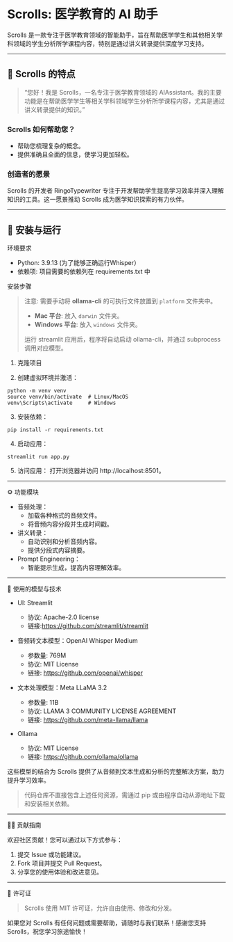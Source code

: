 Scrolls: 医学教育的 AI 助手
===
Scrolls 是一款专注于医学教育领域的智能助手，旨在帮助医学学生和其他相关学科领域的学生分析所学课程内容，特别是通过讲义转录提供深度学习支持。

---

## 🌟 Scrolls 的特点

> “您好！我是 Scrolls，一名专注于医学教育领域的 AIAssistant。我的主要功能是在帮助医学学生等相关学科领域学生分析所学课程内容，尤其是通过讲义转录提供的知识。”

### Scrolls 如何帮助您？

* 帮助您梳理复杂的概念。
* 提供准确且全面的信息，使学习更加轻松。


### 创造者的愿景

Scrolls 的开发者 RingoTypewriter 专注于开发帮助学生提高学习效率并深入理解知识的工具。这一愿景推动 Scrolls 成为医学知识探索的有力伙伴。

---

## 🚀 安装与运行

环境要求
* Python: 3.9.13 (为了能够正确运行Whisper）
* 依赖项: 项目需要的依赖列在 requirements.txt 中

安装步骤

> 注意:
> 需要手动将 **ollama-cli** 的可执行文件放置到 `platform` 文件夹中。
> * **Mac 平台**: 放入 `darwin` 文件夹。
> * **Windows 平台**: 放入 `windows` 文件夹。
> 
> 运行 streamlit 应用后，程序将自动启动 ollama-cli，并通过 subprocess 调用对应模型。

1.	克隆项目

2.	创建虚拟环境并激活：
```
python -m venv venv
source venv/bin/activate  # Linux/MacOS
venv\Scripts\activate     # Windows
```

3.	安装依赖：

```
pip install -r requirements.txt
```

4.	启动应用：
```
streamlit run app.py
```

5.	访问应用： 打开浏览器并访问 http://localhost:8501。

---

⚙️ 功能模块

* 音频处理：
  * 加载各种格式的音频文件。
  * 将音频内容分段并生成时间戳。
* 讲义转录：
  * 自动识别和分析音频内容。
  * 提供分段式内容摘要。
* Prompt Engineering：
  * 智能提示生成，提高内容理解效率。

---

🧠 使用的模型与技术

* UI: Streamlit
  * 协议: Apache-2.0 license 
  * 链接:https://github.com/streamlit/streamlit

* 音频转文本模型：OpenAI Whisper Medium
  *	参数量: 769M
  *	协议: MIT License
  * 链接: https://github.com/openai/whisper
	
* 文本处理模型：Meta LLaMA 3.2 
  * 参数量: 11B
  * 协议: LLAMA 3 COMMUNITY LICENSE AGREEMENT
  * 链接: https://github.com/meta-llama/llama

* Ollama
  * 协议: MIT License
  * 链接: https://github.com/ollama/ollama

这些模型的结合为 Scrolls 提供了从音频到文本生成和分析的完整解决方案，助力提升学习效率。

> 代码仓库不直接包含上述任何资源，需通过 pip 或由程序自动从源地址下载和安装相关依赖。

---

🧑‍💻 贡献指南

欢迎社区贡献！您可以通过以下方式参与：
1.	提交 Issue 或功能建议。
2. Fork 项目并提交 Pull Request。
3.	分享您的使用体验和改进意见。

---

📄 许可证

> Scrolls 使用 MIT 许可证，允许自由使用、修改和分发。

如果您对 Scrolls 有任何问题或需要帮助，请随时与我们联系！感谢您支持 Scrolls，祝您学习旅途愉快！